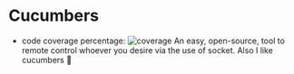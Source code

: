 # Cucumbers
- code coverage percentage: ![coverage](https://img.shields.io/badge/coverage-80%25-yellowgreen)
An easy, open-source, tool to remote control whoever you desire via the use of socket. Also I like cucumbers 🥒
